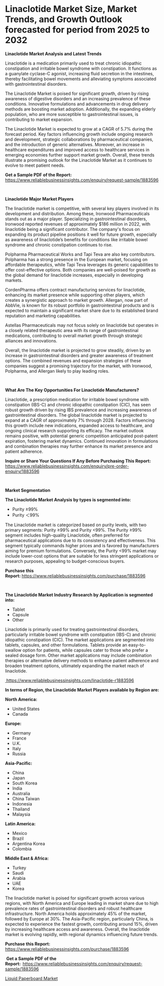 <p><h1>Linaclotide Market Size, Market Trends, and Growth Outlook forecasted for period from 2025 to 2032</h1></p><p><strong>Linaclotide Market Analysis and Latest Trends</strong></p>
<p><p>Linaclotide is a medication primarily used to treat chronic idiopathic constipation and irritable bowel syndrome with constipation. It functions as a guanylate cyclase-C agonist, increasing fluid secretion in the intestines, thereby facilitating bowel movements and alleviating symptoms associated with gastrointestinal disorders.</p><p>The Linaclotide Market is poised for significant growth, driven by rising awareness of digestive disorders and an increasing prevalence of these conditions. Innovative formulations and advancements in drug delivery methods are boosting market adoption. Additionally, the expanding elderly population, who are more susceptible to gastrointestinal issues, is contributing to market expansion.</p><p>The Linaclotide Market is expected to grow at a CAGR of 5.7% during the forecast period. Key factors influencing growth include ongoing research and development, strategic collaborations by pharmaceutical companies, and the introduction of generic alternatives. Moreover, an increase in healthcare expenditures and improved access to healthcare services in emerging economies further support market growth. Overall, these trends illustrate a promising outlook for the Linaclotide Market as it continues to evolve to meet patient needs.</p></p>
<p><strong>Get a Sample PDF of the Report:&nbsp;</strong> <a href="https://www.reliablebusinessinsights.com/enquiry/request-sample/1883596?utm_campaign=3568&utm_medium=2&utm_source=Github&utm_content=ia&utm_term=02042025&utm_id=linaclotide">https://www.reliablebusinessinsights.com/enquiry/request-sample/1883596</a></p>
<p>&nbsp;</p>
<p><strong>Linaclotide Major Market Players</strong></p>
<p><p>The linaclotide market is competitive, with several key players involved in its development and distribution. Among these, Ironwood Pharmaceuticals stands out as a major player. Specializing in gastrointestinal disorders, Ironwood reported revenues of approximately $186 million in 2022, with linaclotide being a significant contributor. The company's focus on expanding its product pipeline positions it well for future growth, especially as awareness of linaclotide’s benefits for conditions like irritable bowel syndrome and chronic constipation continues to rise.</p><p>Polpharma Pharmaceutical Works and Tapi Teva are also key contributors. Polpharma has a strong presence in the European market, focusing on affordable therapeutics, while Tapi Teva leverages its generic capabilities to offer cost-effective options. Both companies are well-poised for growth as the global demand for linaclotide increases, especially in developing markets.</p><p>CordenPharma offers contract manufacturing services for linaclotide, enhancing its market presence while supporting other players, which creates a synergistic approach to market growth. Allergan, now part of AbbVie, is known for its robust portfolio in gastrointestinal products and is expected to maintain a significant market share due to its established brand reputation and marketing capabilities.</p><p>Astellas Pharmaceuticals may not focus solely on linaclotide but operates in a closely related therapeutic area with its range of gastrointestinal medications, contributing to overall market growth through strategic alliances and innovations.</p><p>Overall, the linaclotide market is projected to grow steadily, driven by an increase in gastrointestinal disorders and greater awareness of treatment options. The combined revenues and expansion strategies of these companies suggest a promising trajectory for the market, with Ironwood, Polpharma, and Allergan likely to play leading roles.</p></p>
<p>&nbsp;</p>
<p><strong>What Are The Key Opportunities For Linaclotide Manufacturers?</strong></p>
<p><p>Linaclotide, a prescription medication for irritable bowel syndrome with constipation (IBS-C) and chronic idiopathic constipation (CIC), has seen robust growth driven by rising IBS prevalence and increasing awareness of gastrointestinal disorders. The global linaclotide market is projected to expand at a CAGR of approximately 7% through 2028. Factors influencing this growth include new indications, expanded access to healthcare, and ongoing clinical research supporting its efficacy. The market outlook remains positive, with potential generic competition anticipated post-patent expiration, fostering market dynamics. Continued innovation in formulations and combination therapies may further enhance its market presence and patient adherence.</p></p>
<p><strong>Inquire or Share Your Questions If Any Before Purchasing This Report:</strong> <a href="https://www.reliablebusinessinsights.com/enquiry/pre-order-enquiry/1883596?utm_campaign=3568&utm_medium=2&utm_source=Github&utm_content=ia&utm_term=02042025&utm_id=linaclotide">https://www.reliablebusinessinsights.com/enquiry/pre-order-enquiry/1883596</a></p>
<p>&nbsp;</p>
<p><strong>Market Segmentation</strong></p>
<p><strong>The Linaclotide Market Analysis by types is segmented into:</strong></p>
<p><ul><li>Purity ≥99%</li><li>Purity ＜99%</li></ul></p>
<p><p>The Linaclotide market is categorized based on purity levels, with two primary segments: Purity ≥99% and Purity <99%. The Purity ≥99% segment includes high-quality Linaclotide, often preferred for pharmaceutical applications due to its consistency and effectiveness. This segment typically commands higher prices and is favored by manufacturers aiming for premium formulations. Conversely, the Purity <99% market may include lower-cost options that are suitable for less stringent applications or research purposes, appealing to budget-conscious buyers.</p></p>
<p><strong>Purchase this Report:&nbsp;</strong><a href="https://www.reliablebusinessinsights.com/purchase/1883596?utm_campaign=3568&utm_medium=2&utm_source=Github&utm_content=ia&utm_term=02042025&utm_id=linaclotide">https://www.reliablebusinessinsights.com/purchase/1883596</a></p>
<p>&nbsp;</p>
<p><strong>The Linaclotide Market Industry Research by Application is segmented into:</strong></p>
<p><ul><li>Tablet</li><li>Capsule</li><li>Other</li></ul></p>
<p><p>Linaclotide is primarily used for treating gastrointestinal disorders, particularly irritable bowel syndrome with constipation (IBS-C) and chronic idiopathic constipation (CIC). The market applications are segmented into tablets, capsules, and other formulations. Tablets provide an easy-to-swallow option for patients, while capsules cater to those who prefer a sealed dosage form. Other market applications may include combination therapies or alternative delivery methods to enhance patient adherence and broaden treatment options, ultimately expanding the market reach of linaclotide.</p></p>
<p><a href="https://www.reliablebusinessinsights.com/linaclotide-r1883596?utm_campaign=3568&utm_medium=2&utm_source=Github&utm_content=ia&utm_term=02042025&utm_id=linaclotide">&nbsp;https://www.reliablebusinessinsights.com/linaclotide-r1883596</a></p>
<p><strong>In terms of Region, the Linaclotide Market Players available by Region are:</strong></p>
<p>
    <p> <strong> North America: </strong>
        <ul>
            <li>United States</li>
            <li>Canada</li>
        </ul>
        </p> 
    <p> <strong> Europe: </strong>
        <ul>
            <li>Germany</li>
            <li>France</li>
            <li>U.K.</li>
            <li>Italy</li>
            <li>Russia</li>
        </ul>
        </p> 
    <p> <strong> Asia-Pacific: </strong>
        <ul>
            <li>China</li>
            <li>Japan</li>
            <li>South Korea</li>
            <li>India</li>
            <li>Australia</li>
            <li>China Taiwan</li>
            <li>Indonesia</li>
            <li>Thailand</li>
            <li>Malaysia</li>
        </ul>
        </p> 
    <p> <strong> Latin America: </strong>
        <ul>
            <li>Mexico</li>
            <li>Brazil</li>
            <li>Argentina Korea</li>
            <li>Colombia</li>
        </ul>
        </p> 
    <p> <strong> Middle East & Africa: </strong>
        <ul>
            <li>Turkey</li>
            <li>Saudi</li>
            <li>Arabia</li>
            <li>UAE</li>
            <li>Korea</li>
        </ul>
    </p>
    </p>
<p><p>The linaclotide market is poised for significant growth across various regions, with North America and Europe leading in market share due to high prevalence rates of gastrointestinal disorders and robust healthcare infrastructure. North America holds approximately 45% of the market, followed by Europe at 30%. The Asia-Pacific region, particularly China, is expected to experience the fastest growth, contributing around 15%, driven by increasing healthcare access and awareness. Overall, the linaclotide market is evolving rapidly, with regional dynamics influencing future trends.</p></p>
<p><strong>Purchase this Report: </strong><a href="https://www.reliablebusinessinsights.com/purchase/1883596?utm_campaign=3568&utm_medium=2&utm_source=Github&utm_content=ia&utm_term=02042025&utm_id=linaclotide">https://www.reliablebusinessinsights.com/purchase/1883596</a></p>
<p>&nbsp;<strong>Get a Sample PDF of the Report:&nbsp;&nbsp;</strong><a href="https://www.reliablebusinessinsights.com/enquiry/request-sample/1883596?utm_campaign=3568&utm_medium=2&utm_source=Github&utm_content=ia&utm_term=02042025&utm_id=linaclotide">https://www.reliablebusinessinsights.com/enquiry/request-sample/1883596</a></p>
<p><strong></strong></p>
<p><p><a href="https://github.com/weisonmanych/Market-Research-Report-List-1/blob/main/liquid-paperboard-market.md?utm_campaign=3568&utm_medium=2&utm_source=Github&utm_content=ia&utm_term=02042025&utm_id=linaclotide">Liquid Paperboard Market</a></p></p>